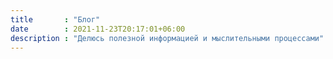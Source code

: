 ```yaml
---
title       : "Блог"
date        : 2021-11-23T20:17:01+06:00
description : "Делюсь полезной информацией и мыслительными процессами"
---
```


